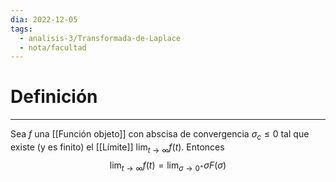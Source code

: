 ```yaml
---
dia: 2022-12-05
tags:
  - analisis-3/Transformada-de-Laplace
  - nota/facultad
---
```

# Definición
---
Sea $f$ una [[Función objeto]] con abscisa de convergencia $\sigma_c \le 0$ tal que existe (y es finito) el [[Límite]] $\lim_{t \to \infty}f(t)$. Entonces $$ \lim_{t \to \infty} f(t) = \lim_{\sigma \to 0^+} \sigma F(\sigma) $$